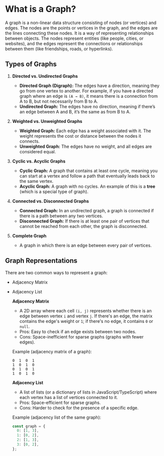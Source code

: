 # What is a Graph?

A graph is a non-linear data structure consisting of nodes (or vertices) and edges. The nodes are the points or vertices in the graph, and the edges are the lines connecting these nodes. It is a way of representing relationships between objects. The nodes represent entities (like people, cities, or websites), and the edges represent the connections or relationships between them (like friendships, roads, or hyperlinks).

## Types of Graphs

1. **Directed vs. Undirected Graphs**

   - **Directed Graph (Digraph):** The edges have a direction, meaning they go from one vertex to another. For example, if you have a directed graph where an edge is `(A → B)`, it means there is a connection from A to B, but not necessarily from B to A.
   - **Undirected Graph:** The edges have no direction, meaning if there’s an edge between A and B, it’s the same as from B to A.

2. **Weighted vs. Unweighted Graphs**

   - **Weighted Graph:** Each edge has a weight associated with it. The weight represents the cost or distance between the nodes it connects.
   - **Unweighted Graph:** The edges have no weight, and all edges are considered equal.

3. **Cyclic vs. Acyclic Graphs**

   - **Cyclic Graph:** A graph that contains at least one cycle, meaning you can start at a vertex and follow a path that eventually leads back to the same vertex.
   - **Acyclic Graph:** A graph with no cycles. An example of this is a **tree** (which is a special type of graph).

4. **Connected vs. Disconnected Graphs**

   - **Connected Graph:** In an undirected graph, a graph is connected if there is a path between any two vertices.
   - **Disconnected Graph:** If there is at least one pair of vertices that cannot be reached from each other, the graph is disconnected.

5. **Complete Graph**
   - A graph in which there is an edge between every pair of vertices.

## Graph Representations

There are two common ways to represent a graph:

- Adjacency Matrix
- Adjacency List

  **Adjacency Matrix**

  - A 2D array where each cell `(i, j)` represents whether there is an edge between vertex `i` and vertex `j`. If there's an edge, the matrix contains the edge's weight or `1`; if there's no edge, it contains `0` or `null`.
  - Pros: Easy to check if an edge exists between two nodes.
  - Cons: Space-inefficient for sparse graphs (graphs with fewer edges).

  Example (adjacency matrix of a graph):

  ```
  0  1  0  1
  1  0  1  0
  0  1  0  1
  1  0  1  0

  ```

  **Adjacency List**

  - A list of lists (or a dictionary of lists in JavaScript/TypeScript) where each vertex has a list of vertices connected to it.
  - Pros: Space-efficient for sparse graphs.
  - Cons: Harder to check for the presence of a specific edge.

  Example (adjacency list of the same graph):

  ```ts
  const graph = {
    0: [1, 3],
    1: [0, 2],
    2: [1, 3],
    3: [0, 2],
  };
  ```
